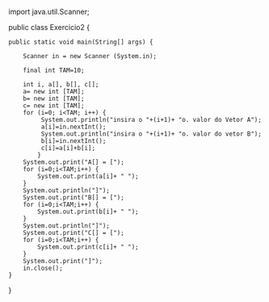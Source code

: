 import java.util.Scanner;

public class Exercicio2 {

	public static void main(String[] args) {
 
		Scanner in = new Scanner (System.in);
  
		final int TAM=10;
  
		int i, a[], b[], c[];
		a= new int [TAM];
		b= new int [TAM];
		c= new int [TAM];
		for (i=0; i<TAM; i++) {
			 System.out.println("insira o "+(i+1)+ "o. valor do Vetor A");
			 a[i]=in.nextInt();
			 System.out.println("insira o "+(i+1)+ "o. valor do vetor B");
			 b[i]=in.nextInt();
			 c[i]=a[i]+b[i];
			}
		System.out.print("A[] = [");
		for (i=0;i<TAM;i++) {
			System.out.print(a[i]+ " ");
		}
		System.out.println("]");
		System.out.print("B[] = [");
		for (i=0;i<TAM;i++) {
			System.out.print(b[i]+ " ");
		}
		System.out.println("]");
		System.out.print("C[] = [");
		for (i=0;i<TAM;i++) {
			System.out.print(c[i]+ " ");
		}
		System.out.print("]");
		in.close();
	}
 }
